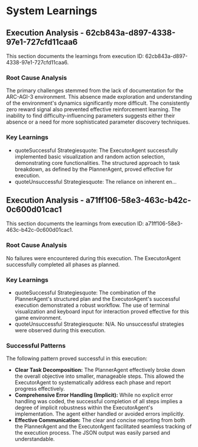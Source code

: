 # System Learnings

## Execution Analysis - 62cb843a-d897-4338-97e1-727cfd11caa6

This section documents the learnings from execution ID: 62cb843a-d897-4338-97e1-727cfd11caa6.

### Root Cause Analysis

The primary challenges stemmed from the lack of documentation for the ARC-AGI-3 environment. This absence made exploration and understanding of the environment's dynamics significantly more difficult.  The consistently zero reward signal also prevented effective reinforcement learning.  The inability to find difficulty-influencing parameters suggests either their absence or a need for more sophisticated parameter discovery techniques.

### Key Learnings

*   quoteSuccessful Strategiesquote: The ExecutorAgent successfully implemented basic visualization and random action selection, demonstrating core functionalities.  The structured approach to task breakdown, as defined by the PlannerAgent, proved effective for execution.
*   quoteUnsuccessful Strategiesquote: The reliance on inherent en...

## Execution Analysis - a71ff106-58e3-463c-b42c-0c600d01cac1

This section documents the learnings from execution ID: a71ff106-58e3-463c-b42c-0c600d01cac1.

### Root Cause Analysis

No failures were encountered during this execution. The ExecutorAgent successfully completed all phases as planned.

### Key Learnings

*   quoteSuccessful Strategiesquote: The combination of the PlannerAgent's structured plan and the ExecutorAgent's successful execution demonstrated a robust workflow. The use of terminal visualization and keyboard input for interaction proved effective for this game environment.
*   quoteUnsuccessful Strategiesquote:  N/A. No unsuccessful strategies were observed during this execution.

### Successful Patterns

The following pattern proved successful in this execution:

*   **Clear Task Decomposition:** The PlannerAgent effectively broke down the overall objective into smaller, manageable steps.  This allowed the ExecutorAgent to systematically address each phase and report progress effectively.
*   **Comprehensive Error Handling (Implicit):** While no explicit error handling was coded, the successful completion of all steps implies a degree of implicit robustness within the ExecutorAgent's implementation.  The agent either handled or avoided errors implicitly.
*   **Effective Communication:** The clear and concise reporting from both the PlannerAgent and the ExecutorAgent facilitated seamless tracking of the execution process.  The JSON output was easily parsed and understandable.